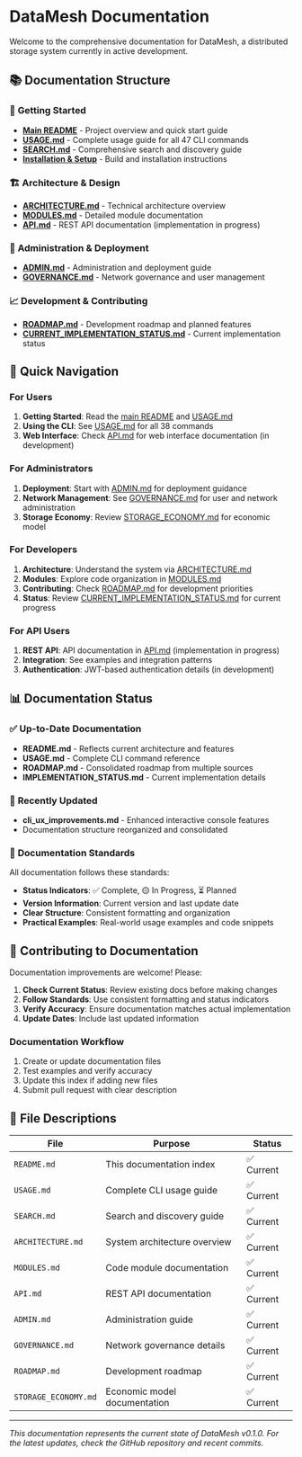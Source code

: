 # DataMesh Documentation

Welcome to the comprehensive documentation for DataMesh, a distributed storage system currently in active development.

## 📚 Documentation Structure

### 🚀 **Getting Started**
- **[Main README](../README.md)** - Project overview and quick start guide
- **[USAGE.md](USAGE.md)** - Complete usage guide for all 47 CLI commands
- **[SEARCH.md](SEARCH.md)** - Comprehensive search and discovery guide
- **[Installation & Setup](../README.md#installation--setup)** - Build and installation instructions

### 🏗️ **Architecture & Design**
- **[ARCHITECTURE.md](ARCHITECTURE.md)** - Technical architecture overview
- **[MODULES.md](MODULES.md)** - Detailed module documentation
- **[API.md](API.md)** - REST API documentation (implementation in progress)

### 🔧 **Administration & Deployment**
- **[ADMIN.md](ADMIN.md)** - Administration and deployment guide
- **[GOVERNANCE.md](GOVERNANCE.md)** - Network governance and user management

### 📈 **Development & Contributing**
- **[ROADMAP.md](ROADMAP.md)** - Development roadmap and planned features
- **[CURRENT_IMPLEMENTATION_STATUS.md](../CURRENT_IMPLEMENTATION_STATUS.md)** - Current implementation status

## 🎯 Quick Navigation

### **For Users**
1. **Getting Started**: Read the [main README](../README.md) and [USAGE.md](USAGE.md)
2. **Using the CLI**: See [USAGE.md](USAGE.md) for all 38 commands
3. **Web Interface**: Check [API.md](API.md) for web interface documentation (in development)

### **For Administrators**
1. **Deployment**: Start with [ADMIN.md](ADMIN.md) for deployment guidance
2. **Network Management**: See [GOVERNANCE.md](GOVERNANCE.md) for user and network administration
3. **Storage Economy**: Review [STORAGE_ECONOMY.md](STORAGE_ECONOMY.md) for economic model

### **For Developers**
1. **Architecture**: Understand the system via [ARCHITECTURE.md](ARCHITECTURE.md)
2. **Modules**: Explore code organization in [MODULES.md](MODULES.md)
3. **Contributing**: Check [ROADMAP.md](ROADMAP.md) for development priorities
4. **Status**: Review [CURRENT_IMPLEMENTATION_STATUS.md](../CURRENT_IMPLEMENTATION_STATUS.md) for current progress

### **For API Users**
1. **REST API**: API documentation in [API.md](API.md) (implementation in progress)
2. **Integration**: See examples and integration patterns
3. **Authentication**: JWT-based authentication details (in development)

## 📊 Documentation Status

### ✅ **Up-to-Date Documentation**
- **README.md** - Reflects current architecture and features
- **USAGE.md** - Complete CLI command reference
- **ROADMAP.md** - Consolidated roadmap from multiple sources
- **IMPLEMENTATION_STATUS.md** - Current implementation details

### 🔄 **Recently Updated**
- **cli_ux_improvements.md** - Enhanced interactive console features
- Documentation structure reorganized and consolidated

### 📝 **Documentation Standards**

All documentation follows these standards:
- **Status Indicators**: ✅ Complete, 🟡 In Progress, ⏳ Planned
- **Version Information**: Current version and last update date
- **Clear Structure**: Consistent formatting and organization
- **Practical Examples**: Real-world usage examples and code snippets

## 🤝 Contributing to Documentation

Documentation improvements are welcome! Please:

1. **Check Current Status**: Review existing docs before making changes
2. **Follow Standards**: Use consistent formatting and status indicators
3. **Verify Accuracy**: Ensure documentation matches actual implementation
4. **Update Dates**: Include last updated information

### **Documentation Workflow**
1. Create or update documentation files
2. Test examples and verify accuracy
3. Update this index if adding new files
4. Submit pull request with clear description

## 📄 File Descriptions

| File | Purpose | Status |
|------|---------|---------|
| `README.md` | This documentation index | ✅ Current |
| `USAGE.md` | Complete CLI usage guide | ✅ Current |
| `SEARCH.md` | Search and discovery guide | ✅ Current |
| `ARCHITECTURE.md` | System architecture overview | ✅ Current |
| `MODULES.md` | Code module documentation | ✅ Current |
| `API.md` | REST API documentation | ✅ Current |
| `ADMIN.md` | Administration guide | ✅ Current |
| `GOVERNANCE.md` | Network governance details | ✅ Current |
| `ROADMAP.md` | Development roadmap | ✅ Current |
| `STORAGE_ECONOMY.md` | Economic model documentation | ✅ Current |

---

*This documentation represents the current state of DataMesh v0.1.0. For the latest updates, check the GitHub repository and recent commits.*